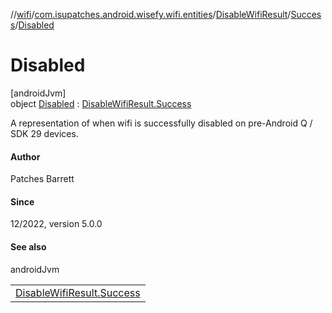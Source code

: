 //[wifi](../../../../../index.md)/[com.isupatches.android.wisefy.wifi.entities](../../../index.md)/[DisableWifiResult](../../index.md)/[Success](../index.md)/[Disabled](index.md)

# Disabled

[androidJvm]\
object [Disabled](index.md) : [DisableWifiResult.Success](../index.md)

A representation of when wifi is successfully disabled on pre-Android Q / SDK 29 devices.

#### Author

Patches Barrett

#### Since

12/2022, version 5.0.0

#### See also

androidJvm

| |
|---|
| [DisableWifiResult.Success](../index.md) |
